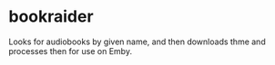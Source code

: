 # bookraider
Looks for audiobooks by given name, and then downloads thme and processes then for use on Emby.
